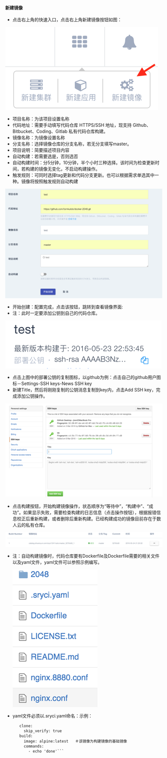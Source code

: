 #### 新建镜像

   *  点击右上角的快速入口，点击右上角新建镜像按钮如图：
    
   ![新建项目](buildimages.png)
   
   * 项目名称：为该项目设置名称
   * 代码地址：需要手动填写代码仓库 HTTPS/SSH 地址，现支持 Github、Bitbucket、Coding、Gitlab 私有代码仓库构建。
   * 镜像名称：为镜像设置名称
   * 分支名称：选择镜像仓库的分支名称，若无分支填写master。
   * 项目说明：简要描述项目内容
   * 自动构建：若需要选是，否则选否
   * 自动构建时间：分5分钟，10分钟，半个小时三种选择。该时间为检查更新时间，若构建的镜像无变化，不启动构建操作。
   * 触发规则：可同时选择tag更新和代码分支更新。也可以根据需求单选其中一种。镜像将按照触发规则自动构建
   
   ![新建项目](addproj.png)
   
   * 开始创建：配置完成，点击该按钮，跳转到查看镜像界面:
   * 注：此时一定要添加公钥到自己的代码仓库。
  
   ![生成公钥](addrsa.png)
  
   * 点击上图中的部署公钥的复制图标，以github为例：点击自己的github用户图标－Settings-SSH keys-News SSH key
   * 新建Title，然后将刚刚复制的公钥消息复制到key内，点击Add SSH key，完成添加公钥操作。
   
   ![添加公钥](addrsa1.png)
  
   * 点击构建按钮，开始构建镜像操作，状态顺序为“等待中”，“构建中”、“成功”。如果显示失败，需要检查构建的日志信息（点击操作按钮），根据报错信息校正后重新构建，或者删除后重新构建。已经构建成功的镜像目前存在于数人云的私有仓库。
  
 
   ![构建镜像](buildima.png)
  
  * 注：自动构建镜像时，代码仓库要有Dockerfile及Dockerfile需要的相关文件以及yaml文件，yaml文件可以参照示例编写。
  
    ![构建镜像](ymldemo.png)
  
  *  yaml文件必须以.sryci.yaml命名：示例：
  
    	    clone:
 			  skip_verify: true
			build:
 			  image: alpine:latest   ＃该镜像为构建镜像的基础镜像
 			  commands:
   			    - echo 'done'```